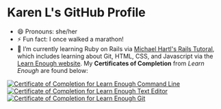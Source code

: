 # Karen L's GitHub Profile

- 😄 Pronouns: she/her
- ⚡ Fun fact: I once walked a marathon!
- 🌱 I’m currently learning Ruby on Rails via [Michael Hartl's Rails Tutoral](https://www.railstutorial.org), which includes learning about Git, HTML, CSS, and Javascript via the [Learn Enough website](https://www.learnenough.com). My **Certificates of Completion** from *Learn Enough* are found below:

<a href="https://www.learnenough.com/certificates/klit23"><img src="https://www.learnenough.com/certificates/klit23/command-line-tutorial.svg" alt="Certificate of Completion for Learn Enough Command Line"></a><a href="https://www.learnenough.com/certificates/klit23"><img src="https://www.learnenough.com/certificates/klit23/text-editor-tutorial.svg" alt="Certificate of Completion for Learn Enough Text Editor"></a><a href="https://www.learnenough.com/certificates/klit23"><img src="https://www.learnenough.com/certificates/klit23/git-tutorial.svg" alt="Certificate of Completion for Learn Enough Git"></a>

<!--
**klit23/klit23** is a ✨ _special_ ✨ repository because its `README.md` (this file) appears on your GitHub profile.

Here are some ideas to get you started:

- 🔭 I’m currently working on ...
- 🌱 I’m currently learning ...
- 👯 I’m looking to collaborate on ...
- 🤔 I’m looking for help with ...
- 💬 Ask me about ...
- 📫 How to reach me: ...
- 😄 Pronouns: ...
- ⚡ Fun fact: ...
-->
